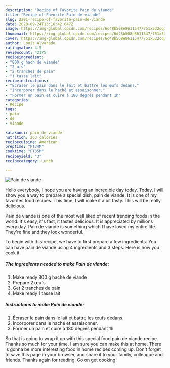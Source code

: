 ```yaml
---
description: "Recipe of Favorite Pain de viande"
title: "Recipe of Favorite Pain de viande"
slug: 2291-recipe-of-favorite-pain-de-viande
date: 2020-09-24T13:16:42.647Z
image: https://img-global.cpcdn.com/recipes/6d48b508e8611547/751x532cq70/pain-de-viande-photo-principale-de-la-recette.jpg
thumbnail: https://img-global.cpcdn.com/recipes/6d48b508e8611547/751x532cq70/pain-de-viande-photo-principale-de-la-recette.jpg
cover: https://img-global.cpcdn.com/recipes/6d48b508e8611547/751x532cq70/pain-de-viande-photo-principale-de-la-recette.jpg
author: Louis Alvarado
ratingvalue: 4.5
reviewcount: 42175
recipeingredient:
- "800 g hach de viande"
- "2 ufs"
- "2 tranches de pain"
- "1 tasse lait"
recipeinstructions:
- "Écraser le pain dans le lait et battre les œufs dedans."
- "Incorporer dans le haché et assaisonner."
- "Former un pain et cuire à 180 degrés pendant 1h"
categories:
- Recipe
tags:
- pain
- de
- viande

katakunci: pain de viande 
nutrition: 263 calories
recipecuisine: American
preptime: "PT34M"
cooktime: "PT35M"
recipeyield: "3"
recipecategory: Lunch

---
```



![Pain de viande](https://img-global.cpcdn.com/recipes/6d48b508e8611547/751x532cq70/pain-de-viande-photo-principale-de-la-recette.jpg)

Hello everybody, I hope you are having an incredible day today. Today, I will show you a way to prepare a special dish, pain de viande. It is one of my favorites food recipes. This time, I will make it a bit tasty. This will be really delicious.

Pain de viande is one of the most well liked of recent trending foods in the world. It's easy, it's fast, it tastes delicious. It is appreciated by millions every day. Pain de viande is something which I have loved my entire life. They're fine and they look wonderful.




To begin with this recipe, we have to first prepare a few ingredients. You can have pain de viande using 4 ingredients and 3 steps. Here is how you cook it.

<!--inarticleads1-->

##### The ingredients needed to make Pain de viande:

1. Make ready 800 g haché de viande
1. Prepare 2 œufs
1. Get 2 tranches de pain
1. Make ready 1 tasse lait




<!--inarticleads2-->

##### Instructions to make Pain de viande:

1. Écraser le pain dans le lait et battre les œufs dedans.
1. Incorporer dans le haché et assaisonner.
1. Former un pain et cuire à 180 degrés pendant 1h




So that is going to wrap it up with this special food pain de viande recipe. Thanks so much for your time. I am sure you can make this at home. There is gonna be more interesting food in home recipes coming up. Don't forget to save this page in your browser, and share it to your family, colleague and friends. Thanks again for reading. Go on get cooking!
